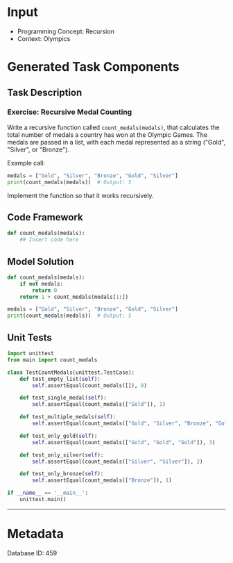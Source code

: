 # Input
- Programming Concept: Recursion
- Context: Olympics

# Generated Task Components
## Task Description
### Exercise: Recursive Medal Counting

Write a recursive function called `count_medals(medals)`, that calculates the total number of medals a country has won at the Olympic Games. The medals are passed in a list, with each medal represented as a string ("Gold", "Silver", or "Bronze").

Example call:
```python
medals = ["Gold", "Silver", "Bronze", "Gold", "Silver"]
print(count_medals(medals))  # Output: 5
```

Implement the function so that it works recursively.

## Code Framework
```python
def count_medals(medals):
    ## Insert code here
```

## Model Solution
```python
def count_medals(medals):
    if not medals:
        return 0
    return 1 + count_medals(medals[1:])

medals = ["Gold", "Silver", "Bronze", "Gold", "Silver"]
print(count_medals(medals))  # Output: 5
```

## Unit Tests
```python
import unittest
from main import count_medals

class TestCountMedals(unittest.TestCase):
    def test_empty_list(self):
        self.assertEqual(count_medals([]), 0)

    def test_single_medal(self):
        self.assertEqual(count_medals(["Gold"]), 1)

    def test_multiple_medals(self):
        self.assertEqual(count_medals(["Gold", "Silver", "Bronze", "Gold", "Silver"]), 5)

    def test_only_gold(self):
        self.assertEqual(count_medals(["Gold", "Gold", "Gold"]), 3)

    def test_only_silver(self):
        self.assertEqual(count_medals(["Silver", "Silver"]), 2)

    def test_only_bronze(self):
        self.assertEqual(count_medals(["Bronze"]), 1)

if __name__ == '__main__':
    unittest.main()
```
___
# Metadata
Database ID: 459
